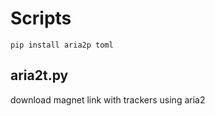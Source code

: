 # Scripts

```
pip install aria2p toml
```

## aria2t.py

download magnet link with trackers using aria2
